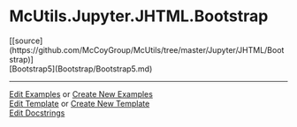 # <a id="McUtils.Jupyter.JHTML.Bootstrap">McUtils.Jupyter.JHTML.Bootstrap</a> 
<div class="docs-source-link" markdown="1">
[[source](https://github.com/McCoyGroup/McUtils/tree/master/Jupyter/JHTML/Bootstrap)]
</div>
    


<div class="container alert alert-secondary bg-light">
  <div class="row">
   <div class="col" markdown="1">
[Bootstrap5](Bootstrap/Bootstrap5.md)   
</div>
   <div class="col" markdown="1">
   
</div>
   <div class="col" markdown="1">
   
</div>
</div>
</div>







___

[Edit Examples](https://github.com/McCoyGroup/McUtils/edit/master/ci/examples/McUtils/Jupyter/JHTML/Bootstrap.md) or 
[Create New Examples](https://github.com/McCoyGroup/McUtils/new/master/?filename=ci/examples/McUtils/Jupyter/JHTML/Bootstrap.md) <br/>
[Edit Template](https://github.com/McCoyGroup/McUtils/edit/master/ci/docs/McUtils/Jupyter/JHTML/Bootstrap.md) or 
[Create New Template](https://github.com/McCoyGroup/McUtils/new/master/?filename=ci/docs/templates/McUtils/Jupyter/JHTML/Bootstrap.md) <br/>
[Edit Docstrings](https://github.com/McCoyGroup/McUtils/edit/master/Jupyter/JHTML/Bootstrap/__init__.py?message=Update%20Docs)
